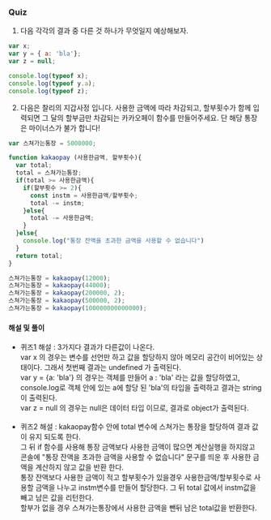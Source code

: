 ### Quiz 

1. 다음 각각의 결과 중 다른 것 하나가 무엇일지 예상해보자.

```javascript
var x;
var y = { a: 'bla'};
var z = null;

console.log(typeof x);
console.log(typeof y.a);
console.log(typeof z);
```

2. 다음은 찰리의 지갑사정 입니다. 사용한 금액에 따라 차감되고, 할부횟수가 함께 입력되면 그 달의 할부금만 차감되는 카카오페이 함수를 만들어주세요. 단 해당 통장은 마이너스가 불가 합니다!

```javascript
var 스쳐가는통장 = 5000000;

function kakaopay (사용한금액, 할부횟수){
  var total;
  total = 스쳐가는통장;
  if(total >= 사용한금액){
    if(할부횟수 >= 2){
      const instm = 사용한금액/할부횟수;
      total -= instm;
    }else{
      total -= 사용한금액;
    }
  }else{
    console.log("통장 잔액을 초과한 금액을 사용할 수 없습니다")
  }
  return total;
}

스쳐가는통장 = kakaopay(12000);
스쳐가는통장 = kakaopay(44000);
스쳐가는통장 = kakaopay(200000, 2);
스쳐가는통장 = kakaopay(500000, 2);
스쳐가는통장 = kakaopay(100000000000000);
```

#### 해설 및 풀이
- 퀴즈1 해설 : 3가지다 결과가 다른값이 나온다. <br>
var x 의 경우는 변수를 선언만 하고 값을 할당하지 않아 메모리 공간이 비어있는 상태이다. 그래서 첫번째 결과는 undefined 가 출력된다. <br>
var y = {a: 'bla'} 의 경우는 객체를 만들어 a : 'bla' 라는 값을 할당하였고, console.log로 객체 안에 있는 a에 할당 된 'bla'의 타입을 출력하고 결과는 string이 출력된다. <br>
var z = null 의 경우는 null은 데이터 타입 이므로, 결과로 object가 출력된다.<br><br>
- 퀴즈2 해설 : kakaopay함수 안에 total 변수에 스쳐가는 통장을 할당하여 결과 값이 유지 되도록 한다.<br> 그 뒤 if 함수를 사용해 통장 금액보다 사용한 금액이 많으면 계산실행을 하지않고 콘솔에 "통장 잔액을 초과한 금액을 사용할 수 없습니다" 문구를 띄운 후 사용한 금액을 계산하지 않고 값을 반환 한다.<br>
통장 잔액보다 사용한 금액이 적고 할부횟수가 있을경우 사용한금액/할부횟수로 사용할 금액을 나누고 instm변수를 만들어 할당한다. 그 뒤  total 값에서 instm값을 빼고 남은 값을 리턴한다.<br> 
할부가 없을 경우 스쳐가는통장에서 사용한 금액을 뺀뒤 남은 total값을 반환한다.


